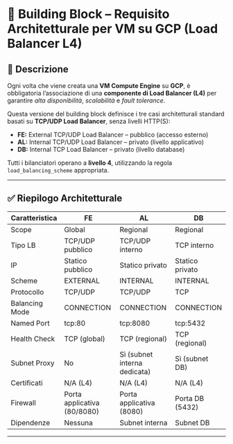 # 🧱 Building Block – Requisito Architetturale per VM su GCP (Load Balancer L4)

## 🔹 Descrizione

Ogni volta che viene creata una **VM Compute Engine** su **GCP**, è obbligatoria l’associazione di una **componente di Load Balancer (L4)** per garantire *alta disponibilità*, *scalabilità* e *fault tolerance*.

Questa versione del building block definisce i tre casi architetturali standard basati su **TCP/UDP Load Balancer**, senza livelli HTTP(S):

- **FE:** External TCP/UDP Load Balancer – pubblico (accesso esterno)
- **AL:** Internal TCP/UDP Load Balancer – privato (livello applicativo)
- **DB:** Internal TCP Load Balancer – privato (livello database)

Tutti i bilanciatori operano a **livello 4**, utilizzando la regola `load_balancing_scheme` appropriata.

---

## ✅ Riepilogo Architetturale

| Caratteristica | FE | AL | DB |
|----------------|----|----|----|
| Scope | Global | Regional | Regional |
| Tipo LB | TCP/UDP pubblico | TCP/UDP interno | TCP interno |
| IP | Statico pubblico | Statico privato | Statico privato |
| Scheme | EXTERNAL | INTERNAL | INTERNAL |
| Protocollo | TCP/UDP | TCP/UDP | TCP |
| Balancing Mode | CONNECTION | CONNECTION | CONNECTION |
| Named Port | tcp:80 | tcp:8080 | tcp:5432 |
| Health Check | TCP (global) | TCP (regional) | TCP (regional) |
| Subnet Proxy | No | Sì (subnet interna dedicata) | Sì (subnet DB) |
| Certificati | N/A (L4) | N/A (L4) | N/A (L4) |
| Firewall | Porta applicativa (80/8080) | Porta applicativa (8080) | Porta DB (5432) |
| Dipendenze | Nessuna | Subnet interna | Subnet DB |

---

